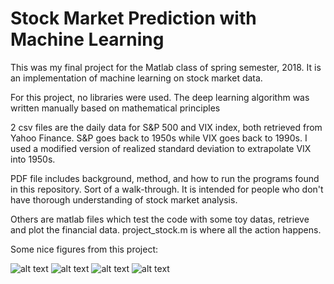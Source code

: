 # Stock Market Prediction with Machine Learning
This was my final project for the Matlab class of spring semester, 2018. It is an implementation of machine learning on stock market data.

For this project, no libraries were used. The deep learning algorithm was written manually based on mathematical principles


2 csv files are the daily data for S&P 500 and VIX index, both retrieved from Yahoo Finance. S&P goes back to 1950s while VIX goes back to 1990s. I used a modified version of realized standard deviation to extrapolate VIX into 1950s.

PDF file includes background, method, and how to run the programs found in this repository. Sort of a walk-through. It is intended for people who don't have thorough understanding of stock market analysis.

Others are matlab files which test the code with some toy datas, retrieve and plot the financial data. project_stock.m is where all the action happens.

Some nice figures from this project:

![alt text](https://github.com/danyelkoca/matlab-project/blob/master/Figure%2012.png)
![alt text](https://github.com/danyelkoca/matlab-project/blob/master/Figure%2014.png)
![alt text](https://github.com/danyelkoca/matlab-project/blob/master/Figure%202.png)
![alt text](https://imgur.com/a/4LaZiiR)
